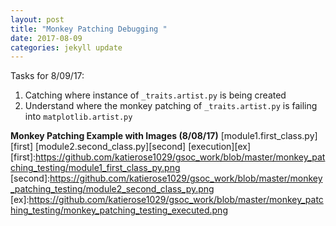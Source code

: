 ```yaml
---
layout: post
title: "Monkey Patching Debugging "
date: 2017-08-09
categories: jekyll update
---
```


Tasks for 8/09/17:
1. Catching where instance of `_traits.artist.py` is being created
2. Understand where the monkey patching of `_traits.artist.py` is failing into `matplotlib.artist.py`


**Monkey Patching Example with Images (8/08/17)**
[module1.first_class.py][first]
[module2.second_class.py][second]
[execution][ex]
[first]:https://github.com/katierose1029/gsoc_work/blob/master/monkey_patching_testing/module1_first_class_py.png
[second]:https://github.com/katierose1029/gsoc_work/blob/master/monkey_patching_testing/module2_second_class_py.png
[ex]:https://github.com/katierose1029/gsoc_work/blob/master/monkey_patching_testing/monkey_patching_testing_executed.png
